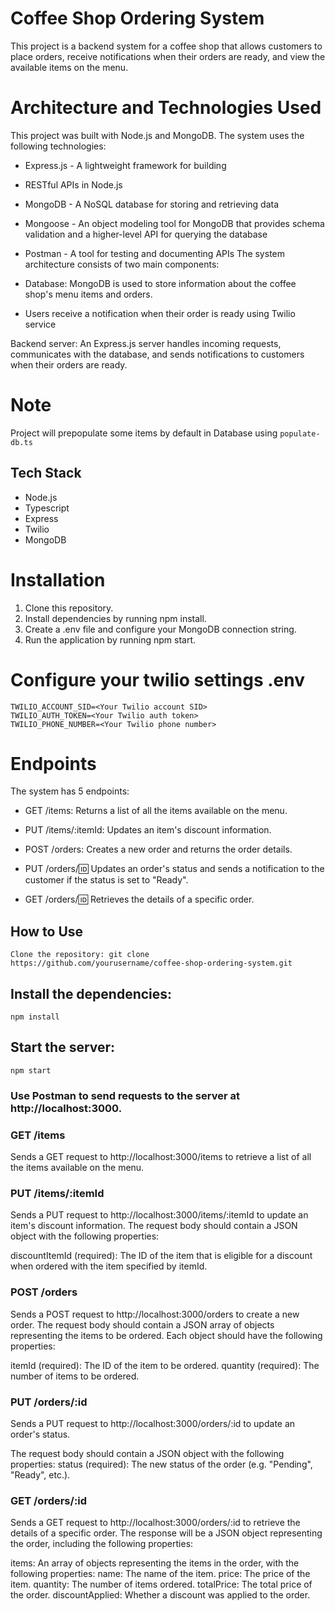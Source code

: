 # Coffee Shop Ordering System
This project is a backend system for a coffee shop that allows customers to place orders, receive notifications when their orders are ready, and view the available items on the menu.

# Architecture and Technologies Used
This project was built with Node.js and MongoDB. The system uses the following technologies:

- Express.js - A lightweight framework for building 
- RESTful APIs in Node.js
- MongoDB - A NoSQL database for storing and retrieving data
- Mongoose - An object modeling tool for MongoDB that provides schema validation and a higher-level API for querying the database
- Postman - A tool for testing and documenting APIs
The system architecture consists of two main components:

- Database: MongoDB is used to store information about the coffee shop's menu items and orders.
- Users receive a notification when their order is ready using Twilio service

Backend server: An Express.js server handles incoming requests, communicates with the database, and sends notifications to customers when their orders are ready.

# Note 
Project will prepopulate some items by default in Database using `populate-db.ts`

## Tech Stack

* Node.js
* Typescript
* Express
* Twilio
* MongoDB

# Installation
1. Clone this repository.
2. Install dependencies by running npm install.
3. Create a .env file and configure your MongoDB connection string.
4. Run the application by running npm start.

# Configure your twilio settings .env
    TWILIO_ACCOUNT_SID=<Your Twilio account SID>
    TWILIO_AUTH_TOKEN=<Your Twilio auth token>
    TWILIO_PHONE_NUMBER=<Your Twilio phone number>

# Endpoints
The system has 5 endpoints:

- GET /items: Returns a list of all the items available on the menu.

- PUT /items/:itemId: Updates an item's discount information.

- POST /orders: Creates a new order and returns the order details.

- PUT /orders/:id: Updates an order's status and sends a notification to the customer if the status is set to "Ready".

- GET /orders/:id: Retrieves the details of a specific order.

## How to Use
    Clone the repository: git clone https://github.com/yourusername/coffee-shop-ordering-system.git

## Install the dependencies: 
    npm install

## Start the server: 
    npm start

### Use Postman to send requests to the server at http://localhost:3000.


### GET /items
Sends a GET request to http://localhost:3000/items to retrieve a list of all the items available on the menu.

### PUT /items/:itemId
Sends a PUT request to http://localhost:3000/items/:itemId to update an item's discount information. The request body should contain a JSON object with the following properties:

discountItemId (required): The ID of the item that is eligible for a discount when ordered with the item specified by itemId.
    
### POST /orders
Sends a POST request to http://localhost:3000/orders to create a new order. The request body should contain a JSON array of objects representing the items to be ordered. Each object should have the following properties:

itemId (required): The ID of the item to be ordered.
quantity (required): The number of items to be ordered.

### PUT /orders/:id
Sends a PUT request to http://localhost:3000/orders/:id to update an order's status. 

The request body should contain a JSON object with the following properties: status (required): The new status of the order (e.g. "Pending", "Ready", etc.).

### GET /orders/:id
Sends a GET request to http://localhost:3000/orders/:id to retrieve the details of a specific order. The response will be a JSON object representing the order, including the following properties:

items: An array of objects representing the items in the order, with the following properties:
name: The name of the item.
price: The price of the item.
quantity: The number of items ordered.
totalPrice: The total price of the order.
discountApplied: Whether a discount was applied to the order.